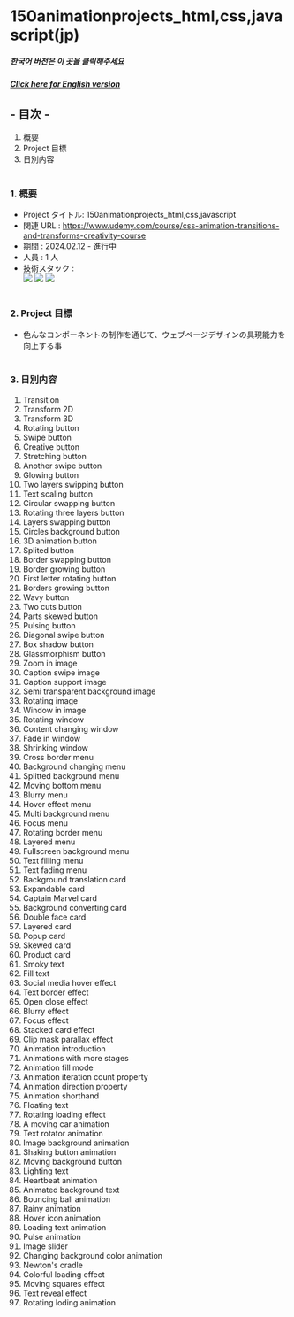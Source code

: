 # 150animationprojects_html,css,javascript(jp)

##### [한국어 버전은 이 곳을 클릭해주세요](README.md)

##### [Click here for English version](README_EN.md)

## - 目次 -

1. 概要
2. Project 目標
3. 日別内容
   </br>
   </br>

### 1. 概要

- Project タイトル: 150animationprojects_html,css,javascript
- 関連 URL : https://www.udemy.com/course/css-animation-transitions-and-transforms-creativity-course
- 期間 : 2024.02.12 - 進行中
- 人員 : 1 人
- 技術スタック : </br>
  <img src="https://img.shields.io/badge/HTML5-E34F26?style=for-the-badge&logo=HTML5&logoColor=white">
  <img src="https://img.shields.io/badge/CSS3-1572B6?style=for-the-badge&logo=CSS3&logoColor=white">
  <img src="https://img.shields.io/badge/Javascript-F7DF1E?style=for-the-badge&logo=Javascript&logoColor=white">
  </br>
  </br>

### 2. Project 目標

- 色んなコンポーネントの制作を通じて、ウェブページデザインの具現能力を向上する事
  </br>
  </br>

### 3. 日別内容

1. Transition
2. Transform 2D
3. Transform 3D
4. Rotating button
5. Swipe button
6. Creative button
7. Stretching button
8. Another swipe button
9. Glowing button
10. Two layers swipping button
11. Text scaling button
12. Circular swapping button
13. Rotating three layers button
14. Layers swapping button
15. Circles background button
16. 3D animation button
17. Splited button
18. Border swapping button
19. Border growing button
20. First letter rotating button
21. Borders growing button
22. Wavy button
23. Two cuts button
24. Parts skewed button
25. Pulsing button
26. Diagonal swipe button
27. Box shadow button
28. Glassmorphism button
29. Zoom in image
30. Caption swipe image
31. Caption support image
32. Semi transparent background image
33. Rotating image
34. Window in image
35. Rotating window
36. Content changing window
37. Fade in window
38. Shrinking window
39. Cross border menu
40. Background changing menu
41. Splitted background menu
42. Moving bottom menu
43. Blurry menu
44. Hover effect menu
45. Multi background menu
46. Focus menu
47. Rotating border menu
48. Layered menu
49. Fullscreen background menu
50. Text filling menu
51. Text fading menu
52. Background translation card
53. Expandable card
54. Captain Marvel card
55. Background converting card
56. Double face card
57. Layered card
58. Popup card
59. Skewed card
60. Product card
61. Smoky text
62. Fill text
63. Social media hover effect
64. Text border effect
65. Open close effect
66. Blurry effect
67. Focus effect
68. Stacked card effect
69. Clip mask parallax effect
70. Animation introduction
71. Animations with more stages
72. Animation fill mode
73. Animation iteration count property
74. Animation direction property
75. Animation shorthand
76. Floating text
77. Rotating loading effect
78. A moving car animation
79. Text rotator animation
80. Image background animation
81. Shaking button animation
82. Moving background button
83. Lighting text
84. Heartbeat animation
85. Animated background text
86. Bouncing ball animation
87. Rainy animation
88. Hover icon animation
89. Loading text animation
90. Pulse animation
91. Image slider
92. Changing background color animation
93. Newton's cradle
94. Colorful loading effect
95. Moving squares effect
96. Text reveal effect
97. Rotating loding animation
